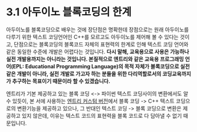 # 3.1 아두이노 블록코딩의 한계

아두이노를 블록코딩으로 배우는 것에 장단점은 명확한데 장점으로는 원래 아두이노를 다루기 위한 텍스트 코딩언어인 C++를 모르고도 아두이노를 제어해 볼 수 있다는 것이고, 단점으로는 블록코딩의 블록코드 자체의 표현력의 한계로 인해 텍스트 코딩 언어와 같은 동일한 수준에 개발은 어렵다는 것입니다. **다시 말해, 교육용으로 사용은 가능하나 실전 개발용까지는 아니라는 것입니다. 본질적으로 엔트리와 같은 교육용 프로그래밍 언어\(EPL: Educational Programming Language\)의 목적 자체가 블록코딩으로 실전같은 개발이 아니라, 실전 개발로 가고자 하는 분들을 위한 다리역할로서의  코딩교육까지가 추구하는 목표이기 때문이라 할 수 있겠습니다.**

엔트리가 기본 제공하고 있는 블록 코딩 &lt;-&gt; 파이썬 텍스트 코딩사이의 변환에서도 알 수 있듯이, 본 서에 사용하는 [엔트리 커스텀 버전](https://github.com/JeongJun-Lee/entry-offline)에서 블록 코딩 -&gt; C++ 텍스트 코딩으로의 변환기능을 제공하고 있으나, 그 반대인 텍스트 코딩 -&gt; 블록 코딩으로 변환은 제공하고 있지 않은데, 이유는 텍스트 코드의 표현력을 블록 코드로 다 담아낼 수 없기 때문입니다.

